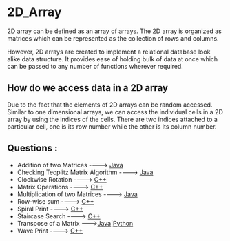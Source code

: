  # 2D_Array
 
2D array can be defined as an array of arrays. The 2D array is organized as matrices which can be represented as the collection of rows and columns.

However, 2D arrays are created to implement a relational database look alike data structure. It provides ease of holding bulk of data at once which can be passed to any number of functions wherever required.

## How do we access data in a 2D array
Due to the fact that the elements of 2D arrays can be random accessed. Similar to one dimensional arrays, we can access the individual cells in a 2D array by using the indices of the cells. There are two indices attached to a particular cell, one is its row number while the other is its column number.

## Questions :

* Addition of two Matrices ----> [Java](/Code/Java/matrixop_add.java)
* Checking Teoplitz Matrix Algorithm ----> [Java](/Code/Java/Toeplitz.java)
* Clockwise Rotation ----> [C++](/Code/C++/2d_matrix_rotation_90degree_clockwise.cpp)
* Matrix Operations ----> [C++](/Code/C++/matrix_operations.cpp)
* Multiplication of two Matrices ----> [Java](/Code/Java/matrixop_mul.java)
* Row-wise sum ----> [C++](/Code/C++/row_wise_sum.cpp)
* Spiral Print ----> [C++](/Code/C++/spiral_print.cpp)
* Staircase Search ----> [C++](/Code/C++/staircase_search.cpp)
* Transpose of a Matrix --->[Java](/Code/Java/transpose.java)|[Python](/Code/Python/Transpose_of_matrix.py)
* Wave Print ----> [C++](/Code/C++/wave_print.cpp)